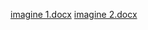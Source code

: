[imagine 1.docx](https://github.com/user-attachments/files/22139175/imagine.1.docx)
[imagine 2.docx](https://github.com/user-attachments/files/22139447/imagine.2.docx)
